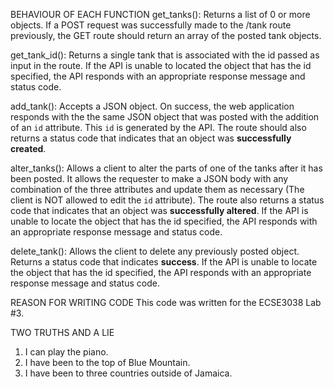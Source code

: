 BEHAVIOUR OF EACH FUNCTION
  get_tanks(): Returns a list of 0 or more objects. If a POST request was successfully made to the /tank route previously, the GET route should return an array of the posted tank objects.
  
  get_tank_id(): Returns a single tank that is associated with the id passed as input in the route. If the API is unable to located the object that has the id specified, the API responds with an appropriate response message and status code.
  
  add_tank(): Accepts a JSON object. On success, the web application responds with the the same JSON object that was posted with the addition of an `id` attribute. This `id` is generated by the API. The route should also returns a status code that indicates that an object was **successfully created**.
  
  alter_tanks(): Allows a client to alter the parts of one of the tanks after it has been posted. It allows the requester to make a JSON body with any combination of the three attributes and update them as necessary (The client is NOT allowed to edit the `id` attribute). The route also returns a status code that indicates that an object was **successfully altered**. If the API is unable to locate the  object that has the id specified, the API responds with an appropriate response message and status code.
  
  delete_tank(): Allows the client to delete any previously posted object. Returns a status code that indicates **success**. If the API is unable to locate the object that has the id specified, the API responds with an appropriate response message and status code.

REASON FOR WRITING CODE
  This code was written for the ECSE3038 Lab #3.

TWO TRUTHS AND A LIE
  1. I can play the piano.
  2. I have been to the top of Blue Mountain.
  3. I have been to three countries outside of Jamaica.
